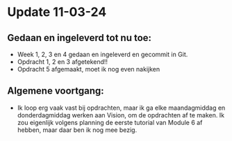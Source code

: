 # Update 11-03-24

## Gedaan en ingeleverd tot nu toe:
- Week 1, 2, 3 en 4 gedaan en ingeleverd en gecommit in Git.
- Opdracht 1, 2 en 3 afgetekend!!
- Opdracht 5 afgemaakt, moet ik nog even nakijken

## Algemene voortgang:
- Ik loop erg vaak vast bij opdrachten, maar ik ga elke maandagmiddag en donderdagmiddag werken aan Vision, om de opdrachten af te maken. Ik zou eigenlijk volgens planning de eerste tutorial van Module 6 af hebben, maar daar ben ik nog mee bezig. 